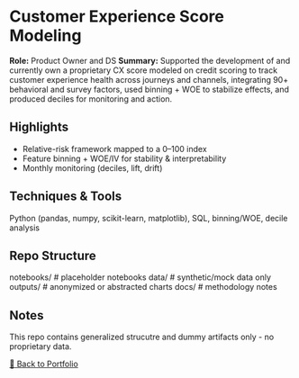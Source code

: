# Customer Experience Score Modeling  

**Role:** Product Owner and DS
**Summary:** Supported the development of and currently own a proprietary CX score modeled on credit scoring to track customer experience health across journeys and channels, integrating 90+ behavioral and survey factors, used binning + WOE to stabilize effects, and produced deciles for monitoring and action.

## Highlights
- Relative-risk framework mapped to a 0–100 index
- Feature binning + WOE/IV for stability & interpretability
- Monthly monitoring (deciles, lift, drift)

## Techniques & Tools
Python (pandas, numpy, scikit-learn, matplotlib), SQL, binning/WOE, decile analysis

## Repo Structure 
notebooks/ # placeholder notebooks
data/ # synthetic/mock data only
outputs/ # anonymized or abstracted charts
docs/ # methodology notes

## Notes
This repo contains generalized strucutre and dummy artifacts only - no proprietary data.

[🔗 Back to Portfolio](https://qugraham.github.io)
